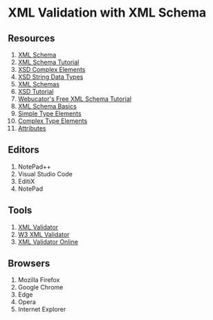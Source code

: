# XML Validation with XML Schema

## Resources

<ol>
    <li><a href="https://www.w3schools.com/xml/xml_schema.asp">XML Schema</a></li>
    <li><a href="https://www.w3schools.com/xml/schema_intro.asp">XML Schema Tutorial</a></li>
    <li><a href="https://www.w3schools.com/xml/schema_complex.asp">XSD Complex Elements</a></li>
    <li><a href="https://www.w3schools.com/xml/schema_dtypes_string.asp">XSD String Data Types</a></li>
    <li><a href="https://www.tutorialspoint.com/xml/xml_schemas.htm">XML Schemas</a></li>
    <li><a href="https://www.tutorialspoint.com/xsd/">XSD Tutorial</a></li>
    <li><a href="https://www.webucator.com/tutorial/learn-xml-schema/index.cfm">Webucator's Free XML Schema Tutorial</a></li>
    <li><a href="https://www.webucator.com/tutorial/learn-xml/xml-schema-basics.cfm">XML Schema Basics</a></li>
    <li><a href="https://www.webucator.com/tutorial/learn-xml/simple-type-elements.cfm">Simple Type Elements</a></li>
    <li><a href="https://www.webucator.com/tutorial/learn-xml/complex-type-elements.cfm">Complex Type Elements</a></li>
    <li><a href="https://www.webucator.com/tutorial/learn-xml/attributes.cfm">Attributes</a></li>
</ol>

## Editors

<ol>
    <li> NotePad++ </li>
    <li> Visual Studio Code </li>
    <li> EditiX </li>
    <li> NotePad </li>
</ol>

## Tools

<ol>
    <li><a href="https://www.xmlvalidation.com/">XML Validator</a></li>
    <li><a href="https://validator.w3.org/#validate_by_upload+with_options/">W3 XML Validator</a></li>
    <li><a href="http://xmlvalidator.new-studio.org/">XML Validator Online</a></li>
</ol>

## Browsers

<ol>
    <li> Mozilla Firefox </li>
    <li> Google Chrome </li>
    <li> Edge </li>
    <li> Opera </li>
    <li> Internet Explorer </li>
</ol>